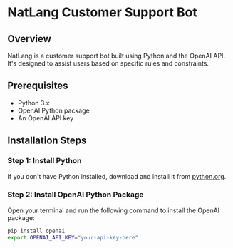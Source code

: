 # NatLang Customer Support Bot

## Overview
NatLang is a customer support bot built using Python and the OpenAI API. It's designed to assist users based on specific rules and constraints.

## Prerequisites
- Python 3.x
- OpenAI Python package
- An OpenAI API key

## Installation Steps

### Step 1: Install Python
If you don't have Python installed, download and install it from [python.org](https://www.python.org/).

### Step 2: Install OpenAI Python Package
Open your terminal and run the following command to install the OpenAI package:
```bash
pip install openai
export OPENAI_API_KEY="your-api-key-here"